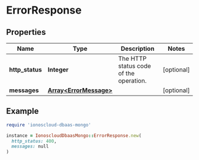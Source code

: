 # ErrorResponse

## Properties

| Name | Type | Description | Notes |
| ---- | ---- | ----------- | ----- |
| **http_status** | **Integer** | The HTTP status code of the operation. | [optional] |
| **messages** | [**Array&lt;ErrorMessage&gt;**](ErrorMessage.md) |  | [optional] |

## Example

```ruby
require 'ionoscloud-dbaas-mongo'

instance = IonoscloudDbaasMongo::ErrorResponse.new(
  http_status: 400,
  messages: null
)
```

